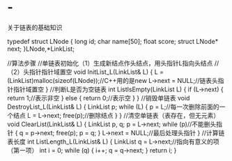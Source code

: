 # -
关于链表的基础知识

typedef struct LNode
{
	long id;
	char name[50];
	float score;
	struct LNode* next;
}LNode,*LinkList;

//算法步骤
//单链表初始化（1）生成新结点作头结点，用头指针L指向头结点 
//（2）头指针指针域置空
void InitList_L(LinkList& L)
{
	L = (LinkList)malloc(sizeof(LNode));//C++用的是new
	L->next = NULL;//链表头指针指针域置空
}
//判断L是否为空链表
int ListIsEmpty(LinkList L)
{
	if (L->next)
	{
		return 1;//表示非空
	}
	else
	{
		return 0;//表示空
	}
}
//销毁单链表
void DestroyList_L(LinkList& L)
{
	LinkList p;
	while (L)
	{
		p = L;//每一次删除前面的一个结点
		L = L->next;
		free(p);//删除结点
	}
}
//清空单链表（表存在，但无元素）
void ClearList(LinkList& L)
{
	LinkList p, q;
	p = L->next;
	while (p)//不能删头指针
	{
		q = p->next;
		free(p);
		p = q;
	}
	L->next = NULL;//最后处理头指针
}
//计算链表长度
int ListLength_L(LinkList& L)
{
	LinkList q = L->next;//指向有意义的项（第一项）
	int i = 0;
	while (q)
	{
		i++;
		q = q->next;
	}
	return i;
}

